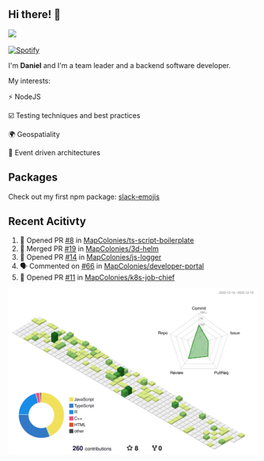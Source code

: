 ## Hi there! 👋

<p>
  <img src="https://github-readme-stats.vercel.app/api?username=syncush&theme=tokyonight">
</p>

[![Spotify](https://novatorem-rust.vercel.app/api/spotify)](https://open.spotify.com/user/syncush)

I'm **Daniel** and I'm a team leader and a backend software developer.

My interests:

⚡ NodeJS

☑️ Testing techniques and best practices

🌍 Geospatiality

🧠 Event driven architectures

## Packages
Check out my first npm package: [slack-emojis](https://www.npmjs.com/package/slack-emojis)

## Recent Acitivty
<!--START_SECTION:activity-->
1. 💪 Opened PR [#8](https://github.com/MapColonies/ts-script-boilerplate/pull/8) in [MapColonies/ts-script-boilerplate](https://github.com/MapColonies/ts-script-boilerplate)
2. 🎉 Merged PR [#19](https://github.com/MapColonies/3d-helm/pull/19) in [MapColonies/3d-helm](https://github.com/MapColonies/3d-helm)
3. 💪 Opened PR [#14](https://github.com/MapColonies/js-logger/pull/14) in [MapColonies/js-logger](https://github.com/MapColonies/js-logger)
4. 🗣 Commented on [#66](https://github.com/MapColonies/developer-portal/pull/66#issuecomment-1856069943) in [MapColonies/developer-portal](https://github.com/MapColonies/developer-portal)
5. 💪 Opened PR [#11](https://github.com/MapColonies/k8s-job-chief/pull/11) in [MapColonies/k8s-job-chief](https://github.com/MapColonies/k8s-job-chief)
<!--END_SECTION:activity-->

![contrib](./profile-3d-contrib/profile-green-animate.svg)
